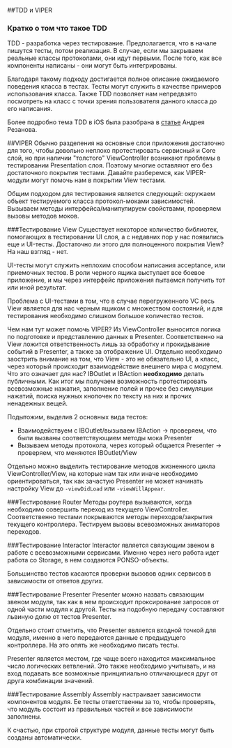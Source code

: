 ##TDD и VIPER

### Кратко о том что такое TDD

TDD - разработка через тестирование. Предполагается, что в начале пишутся тесты, потом реализация. В случае, если мы закрываем реальные классы протоколами, они идут первыми. После того, как все компоненты написаны - они могут быть интегрированы.

Благодаря такому подходу достигается полное описание ожидаемого поведения класса в тестах. Тесты могут служить в качестве примеров использования класса. Также TDD позволяет нам непредвзято посмотреть на класс с точки зрения пользователя данного класса до его написания.

Более подробно тема TDD в iOS была разобрана в [статье](http://habrahabr.ru/company/rambler-co/blog/263087/) Андрея Резанова.

##VIPER
Обычно разделения на основные слои приложения достаточно для того, чтобы довольно неплохо протестировать сервисный и Core слой, но при наличии "толстого" ViewController возникают проблемы в тестировании Presentation слоя. Поэтому многие оставляют его без достаточного покрытия тестами. Давайте разберемся, как VIPER-модули могут помочь нам в покрытии View тестами. 

Общим подходом для тестирования является следующий: окружаем объект тестируемого класса протокол-моками зависимостей. Вызываем методы интерфейса/манипулируем свойствами, проверяем вызовы методов моков.

###Тестирование View
Существует некоторое количество библиотек, помогающих в тестировании UI слоя, а с недавних пор у нас появились еще и UI-тесты. Достаточно ли этого для полноценного покрытия View? На наш взгляд - нет.

UI-тесты могут служить неплохим способом написания acceptance, или приемочных тестов. В роли черного ящика выступает все боевое приложение, и мы через интерфейс приложения пытаемся получить тот или иной результат.

Проблема с UI-тестами в том, что в случае перегруженного VC весь View является для нас черным ящиком с множеством состояний, и для тестирования необходимо слишком большое количество тестов.

Чем нам тут может помочь VIPER? Из ViewController выносится логика по подготовке и представлению данных в Presenter. Соответственно на View ложится ответственность лишь за обработку и прокидывание событий в Presenter, а также за отображение UI. Отдельно необходимо заострить внимание на том, что View - это не обязательно UI, а класс, через который происходит взаимодействие внешнего мира с модулем. Что это означает для нас? IBOutlet и IBAction **необходимо** делать публичными. Как итог мы получаем возможность протестировать всевозможные нажатия, заполнение полей и прочее без симуляции нажатий, поиска нужных кнопочек по тексту на них и прочих ненадежных вещей. 

Подытожим, выделив 2 основных вида тестов:

- Взаимодействуем с IBOutlet/вызываем IBAction -> проверяем, что были вызваны соответствующием методы мока Presenter
- Вызываем методы протокола, через который общается Presenter -> проверяем, что меняются IBOutlet/View

Отдельно можно выделить тестирование методов жизненного цикла ViewController/View, на которые нам так или иначе необходимо ориентироваться, так как зачастую Presenter не может начинать настройку View до `-viewDidLoad` или `-viewWillAppear`.

###Тестирование Router
Методы роутера вызываются, когда необходимо совершить переход из текущего ViewController. Соответственно тестами покрываются методы переходов/закрытия текущего контроллера. Тестируем вызовы всевозможных аниматоров переходов.

###Тестирование Interactor
Interactor является связующим звеном в работе с всевозможными сервисами. Именно через него работа идет работа со Storage, в нем создаются PONSO-объекты.

Большинство тестов касаются проверки вызовов одних сервисов в зависимости от ответов других.

###Тестирование Presenter
Presenter можно назвать связающим звеном модуля, так как в нем происходит проксирование запросов от одной части модуля к другой. Тесты на подобную передачу составляют львиную долю от тестов Presenter.

Отдельно стоит отметить, что Presenter является входной точкой для модуля, именно в него передаются данные с предыдущего контроллера. На это опять же необходимо писать тесты.

Presenter является местом, где чаще всего находится максимальное число логических ветвлений. Это также необходимо учитывать, и на вход подавать все возможные принципиально отличающиеся друг от друга комбинации значений.

###Тестирование Assembly
Assembly настраивает зависимости компонентов модуля. Ее тесты ответственны за то, чтобы проверять, что модуль состоит из правильных частей и все зависимости заполнены.

К счастью, при строгой структуре модуля, данные тесты могут быть созданы автоматически.
